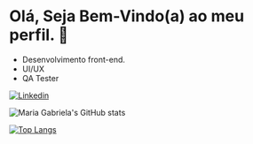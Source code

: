 # Olá, Seja Bem-Vindo(a) ao meu perfil. 🥰

- Desenvolvimento front-end.
- UI/UX
- QA Tester


[![Linkedin](https://img.shields.io/badge/LinkedIn-0077B5?style=for-the-badge&logo=linkedin&logoColor=white)](https://www.linkedin.com/in/gabriela-anselmo-623291230/)


![Maria Gabriela's GitHub stats](https://github-readme-stats.vercel.app/api?username=gabrielaanselmo&show_icons=true&theme=tokyonight)

[![Top Langs](https://github-readme-stats.vercel.app/api/top-langs/?username=gabrielaanselmo&layout=compact&langs_count=7&theme=tokyonight)](https://github.com/gabrielaanselmo/github-readme-stats)

